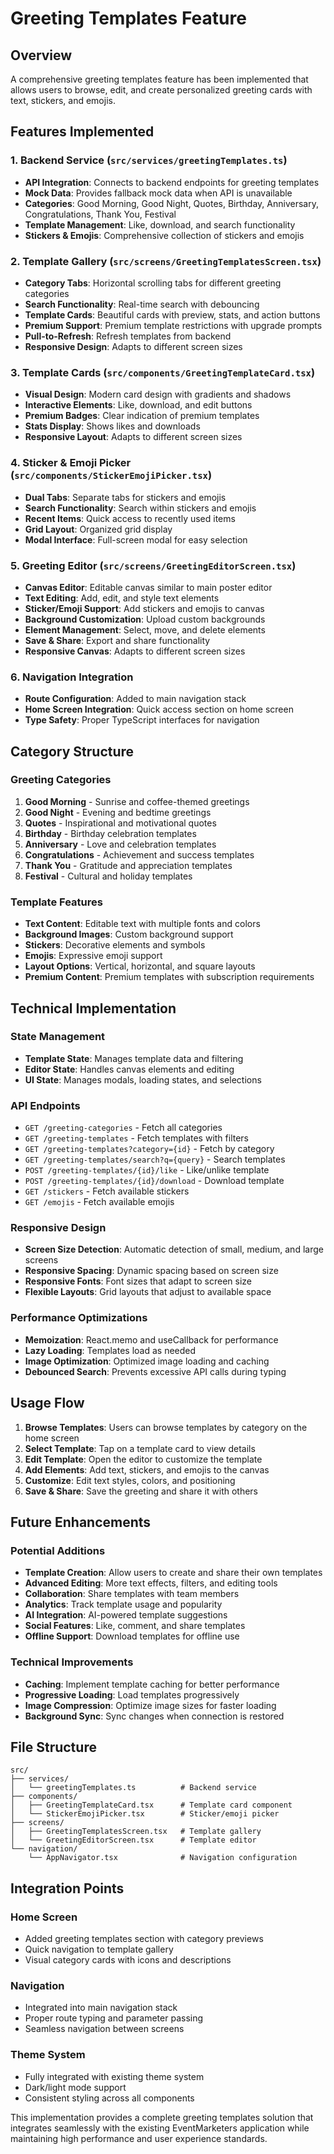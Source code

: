 # Greeting Templates Feature

## Overview
A comprehensive greeting templates feature has been implemented that allows users to browse, edit, and create personalized greeting cards with text, stickers, and emojis.

## Features Implemented

### 1. Backend Service (`src/services/greetingTemplates.ts`)
- **API Integration**: Connects to backend endpoints for greeting templates
- **Mock Data**: Provides fallback mock data when API is unavailable
- **Categories**: Good Morning, Good Night, Quotes, Birthday, Anniversary, Congratulations, Thank You, Festival
- **Template Management**: Like, download, and search functionality
- **Stickers & Emojis**: Comprehensive collection of stickers and emojis

### 2. Template Gallery (`src/screens/GreetingTemplatesScreen.tsx`)
- **Category Tabs**: Horizontal scrolling tabs for different greeting categories
- **Search Functionality**: Real-time search with debouncing
- **Template Cards**: Beautiful cards with preview, stats, and action buttons
- **Premium Support**: Premium template restrictions with upgrade prompts
- **Pull-to-Refresh**: Refresh templates from backend
- **Responsive Design**: Adapts to different screen sizes

### 3. Template Cards (`src/components/GreetingTemplateCard.tsx`)
- **Visual Design**: Modern card design with gradients and shadows
- **Interactive Elements**: Like, download, and edit buttons
- **Premium Badges**: Clear indication of premium templates
- **Stats Display**: Shows likes and downloads
- **Responsive Layout**: Adapts to different screen sizes

### 4. Sticker & Emoji Picker (`src/components/StickerEmojiPicker.tsx`)
- **Dual Tabs**: Separate tabs for stickers and emojis
- **Search Functionality**: Search within stickers and emojis
- **Recent Items**: Quick access to recently used items
- **Grid Layout**: Organized grid display
- **Modal Interface**: Full-screen modal for easy selection

### 5. Greeting Editor (`src/screens/GreetingEditorScreen.tsx`)
- **Canvas Editor**: Editable canvas similar to main poster editor
- **Text Editing**: Add, edit, and style text elements
- **Sticker/Emoji Support**: Add stickers and emojis to canvas
- **Background Customization**: Upload custom backgrounds
- **Element Management**: Select, move, and delete elements
- **Save & Share**: Export and share functionality
- **Responsive Canvas**: Adapts to different screen sizes

### 6. Navigation Integration
- **Route Configuration**: Added to main navigation stack
- **Home Screen Integration**: Quick access section on home screen
- **Type Safety**: Proper TypeScript interfaces for navigation

## Category Structure

### Greeting Categories
1. **Good Morning** - Sunrise and coffee-themed greetings
2. **Good Night** - Evening and bedtime greetings  
3. **Quotes** - Inspirational and motivational quotes
4. **Birthday** - Birthday celebration templates
5. **Anniversary** - Love and celebration templates
6. **Congratulations** - Achievement and success templates
7. **Thank You** - Gratitude and appreciation templates
8. **Festival** - Cultural and holiday templates

### Template Features
- **Text Content**: Editable text with multiple fonts and colors
- **Background Images**: Custom background support
- **Stickers**: Decorative elements and symbols
- **Emojis**: Expressive emoji support
- **Layout Options**: Vertical, horizontal, and square layouts
- **Premium Content**: Premium templates with subscription requirements

## Technical Implementation

### State Management
- **Template State**: Manages template data and filtering
- **Editor State**: Handles canvas elements and editing
- **UI State**: Manages modals, loading states, and selections

### API Endpoints
- `GET /greeting-categories` - Fetch all categories
- `GET /greeting-templates` - Fetch templates with filters
- `GET /greeting-templates?category={id}` - Fetch by category
- `GET /greeting-templates/search?q={query}` - Search templates
- `POST /greeting-templates/{id}/like` - Like/unlike template
- `POST /greeting-templates/{id}/download` - Download template
- `GET /stickers` - Fetch available stickers
- `GET /emojis` - Fetch available emojis

### Responsive Design
- **Screen Size Detection**: Automatic detection of small, medium, and large screens
- **Responsive Spacing**: Dynamic spacing based on screen size
- **Responsive Fonts**: Font sizes that adapt to screen size
- **Flexible Layouts**: Grid layouts that adjust to available space

### Performance Optimizations
- **Memoization**: React.memo and useCallback for performance
- **Lazy Loading**: Templates load as needed
- **Image Optimization**: Optimized image loading and caching
- **Debounced Search**: Prevents excessive API calls during typing

## Usage Flow

1. **Browse Templates**: Users can browse templates by category on the home screen
2. **Select Template**: Tap on a template card to view details
3. **Edit Template**: Open the editor to customize the template
4. **Add Elements**: Add text, stickers, and emojis to the canvas
5. **Customize**: Edit text styles, colors, and positioning
6. **Save & Share**: Save the greeting and share it with others

## Future Enhancements

### Potential Additions
- **Template Creation**: Allow users to create and share their own templates
- **Advanced Editing**: More text effects, filters, and editing tools
- **Collaboration**: Share templates with team members
- **Analytics**: Track template usage and popularity
- **AI Integration**: AI-powered template suggestions
- **Social Features**: Like, comment, and share templates
- **Offline Support**: Download templates for offline use

### Technical Improvements
- **Caching**: Implement template caching for better performance
- **Progressive Loading**: Load templates progressively
- **Image Compression**: Optimize image sizes for faster loading
- **Background Sync**: Sync changes when connection is restored

## File Structure

```
src/
├── services/
│   └── greetingTemplates.ts          # Backend service
├── components/
│   ├── GreetingTemplateCard.tsx      # Template card component
│   └── StickerEmojiPicker.tsx        # Sticker/emoji picker
├── screens/
│   ├── GreetingTemplatesScreen.tsx   # Template gallery
│   └── GreetingEditorScreen.tsx      # Template editor
└── navigation/
    └── AppNavigator.tsx              # Navigation configuration
```

## Integration Points

### Home Screen
- Added greeting templates section with category previews
- Quick navigation to template gallery
- Visual category cards with icons and descriptions

### Navigation
- Integrated into main navigation stack
- Proper route typing and parameter passing
- Seamless navigation between screens

### Theme System
- Fully integrated with existing theme system
- Dark/light mode support
- Consistent styling across all components

This implementation provides a complete greeting templates solution that integrates seamlessly with the existing EventMarketers application while maintaining high performance and user experience standards.
